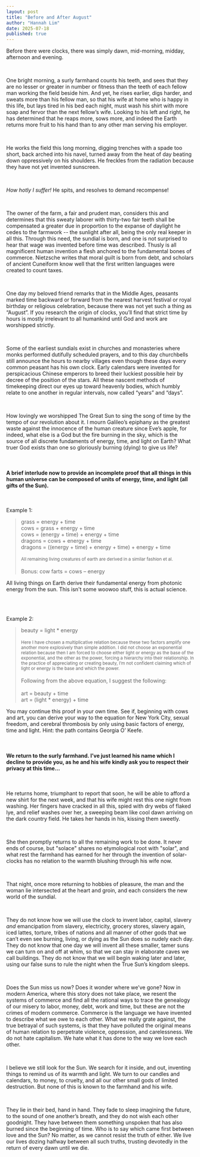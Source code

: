 ```yaml
---
layout: post
title: "Before and After August"
author: "Hannah Lim"
date: 2025-07-18
published: true
---
```


Before there were clocks, there was simply dawn, mid-morning, midday, afternoon and evening. 

<br>

One bright morning, a surly farmhand counts his teeth, and sees that they are no lesser or greater in number or fitness than the teeth of each fellow man working the field beside him. And yet, he rises earlier, digs harder, and sweats more than his fellow man, so that his wife at home who is happy in this life, but lays tired in his bed each night, must wash his shirt with more soap and fervor than the next fellow’s wife. Looking to his left and right, he has determined that he reaps more, sows more, and indeed the Earth returns more fruit to his hand than to any other man serving his employer. 

<br>

He works the field this long morning, digging trenches with a spade too short, back arched into his navel, turned away from the heat of day beating down oppressively on his shoulders. He freckles from the radiation because they have not yet invented sunscreen. 

<br>

*How hotly I suffer!*  He spits, and resolves to demand recompense!

<br>

The owner of the farm, a fair and prudent man, considers this and determines that this sweaty laborer with thirty-two fair teeth shall be compensated a greater due in proportion to the expanse of daylight he cedes to the farmwork -- the sunlight after all, being the only real keeper in all this. Through this need, the sundial is born, and one is not surprised to hear that wage was invented before time was described. Thusly is all magnificent human invention a flesh anchored to the fundamental bones of commerce. Nietzsche writes that moral guilt is born from debt, and scholars of ancient Cuneiform know well that the first written languages were created to count taxes.

<br>

One day my beloved friend remarks that in the Middle Ages, peasants marked time backward or forward from the nearest harvest festival or royal birthday or religious celebration, because there was not yet such a thing as “August”. If you research the origin of clocks, you’ll find that strict time by hours is mostly irrelevant to all humankind until God and work are worshipped strictly. 

<br>

Some of the earliest sundials exist in churches and monasteries where monks performed dutifully scheduled prayers, and to this day churchbells still announce the hours to nearby villages even though these days every common peasant has his own clock. Early calendars were invented for perspicacious Chinese emperors to breed their luckiest possible heir by decree of the position of the stars. All these nascent methods of timekeeping direct our eyes up toward heavenly bodies, which humbly relate to one another in regular intervals, now called “years” and “days”. 

<br>

How lovingly we worshipped The Great Sun to sing the song of time by the tempo of our revolution about it. I mourn Galileo’s epiphany as the greatest waste against the innocence of the human creature since Eve’s apple, for indeed, what else is a God but the fire burning in the sky, which is the source of all discrete fundaments of energy, time, and light on Earth? What truer God exists than one so gloriously burning (dying) to give us life? 

<br>

#### A brief interlude now to provide an incomplete proof that all things in this human universe can be composed of units of energy, time, and light (all gifts of the Sun).

<br>

Example 1:
<blockquote><p>
grass = energy + time
<br>
cows = grass + energy + time
<br>
cows = (energy + time) + energy + time
<br>
dragons = cows + energy + time
<br>
dragons = ((energy + time) + energy + time) + energy + time
<br><br>
<small>All remaining living creatures of earth are derived in a similar fashion et al.</small>
<br><br>
Bonus: cow farts = cows – energy
</p></blockquote>

All living things on Earth derive their fundamental energy from photonic energy from the sun. This isn't some woowoo stuff, this is actual science.

<br>
<br>

Example 2:
<blockquote><p>
beauty = light * energy 
<br><br>
<small>Here I have chosen a multiplicative relation because these two factors amplify one another more explosively than simple addition. I did not choose an exponential relation because then I am forced to choose either light or energy as the base of the exponential, and the other as the power, forcing a hierarchy into their relationship. In the practice of appreciating or creating beauty, I’m not confident claiming which of light or energy is the base and which the power.</small>
<br><br>
Following from the above equation, I suggest the following:
<br><br>
art = beauty + time
<br>
art = (light * energy) + time
</p></blockquote>

You may continue this proof in your own time. See if, beginning with cows and art, you can derive your way to the equation for New York City, sexual freedom, and cerebral thrombosis by only using basic factors of energy, time and light. Hint: the path contains Georgia O’ Keefe.

<br>

#### We return to the surly farmhand. I’ve just learned his name which I decline to provide you, as he and his wife kindly ask you to respect their privacy at this time…

<br>

He returns home, triumphant to report that soon, he will be able to afford a new shirt for the next week, and that his wife might rest this one night from washing. Her fingers have cracked in all this, spied with dry webs of flaked lye, and relief washes over her, a sweeping beam like cool dawn arriving on the dark country field. He takes her hands in his, kissing them sweetly.

<br>

She then promptly returns to all the remaining work to be done. It never ends of course, but "solace" shares no etymological root with "solar", and what rest the farmhand has earned for her through the invention of solar-clocks has no relation to the warmth blushing through his wife now. 

<br>

That night, once more returning to hobbies of pleasure, the man and the woman lie intersected at the heart and groin, and each considers the new world of the sundial. 

<br>

They do not know how we will use the clock to invent labor, capital, slavery *and* emancipation from slavery, electricity, grocery stores, slavery again, iced lattes, torture, tribes of nations and all manner of other gods that we can’t even see burning, living, or dying as the Sun does so nudely each day.
They do not know that one day we will invent all these smaller, tamer suns we can turn on and off at whim, so that we can stay in elaborate caves we call buildings. They do not know that we will begin waking later and later, using our false suns to rule the night when the True Sun’s kingdom sleeps.

<br>

Does the Sun miss us now? Does it wonder where we’ve gone? Now in modern America, where this story does not take place, we resent the systems of commerce and find all the rational ways to trace the genealogy of our misery to labor, money, debt, work and time, but these are not the crimes of modern commerce. Commerce is the language we have invented to describe what we owe to each other. What we really grate against, the true betrayal of such systems, is that they have polluted the original means of human relation to perpetrate violence, oppression, and carelessness. We do not hate capitalism. We hate what it has done to the way we love each other.

<br>

I believe we still look for the Sun. We search for it inside, and out, inventing things to remind us of its warmth and light. We turn to our candles and calendars, to money, to cruelty, and all our other small gods of limited destruction. But none of this is known to the farmhand and his wife. 

<br>

They lie in their bed, hand in hand. They fade to sleep imagining the future, to the sound of one another’s breath, and they do not wish each other goodnight. They have between them something unspoken that has also burned since the beginning of time. Who is to say which came first between love and the Sun? No matter, as we cannot resist the truth of either. We live our lives dozing halfway between all such truths, trusting devotedly in the return of every dawn until we die.
